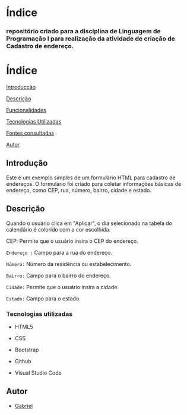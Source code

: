 # Índice
<h3>repositório criado para a disciplina de Linguagem de Programação I para realização da atividade de criação de Cadastro de endereço.</h3>

 

# Índice

[Introducção](#introduc%C3%A7%C3%A3o)

 

[Descrição](#descri%C3%A7%C3%A3o)

 

[Funcionalidades](#funcionalidades)  

 

[Tecnologias Utilizadas](#tecnologias-utilizadas)  

 

[Fontes consultadas](#fontes-consultadas)  

 

[Autor](https://github.com/miguelitto16/Calendario#autor)  

## Introdução

Este é um exemplo simples de um formulário HTML para cadastro de endereços. O formulário foi criado para coletar informações básicas de endereço, como CEP, rua, número, bairro, cidade e estado.

## Descrição

Quando o usuário clica em "Aplicar", o dia selecionado na tabela do calendário é colorido com a cor escolhida.

CEP: Permite que o usuário insira o CEP do endereço.

 

`Endereço :` Campo para a rua do endereço.

 

`Número:` Número da residência ou estabelecimento.

 

`Bairro:` Campo para o bairro do endereço.

 

`Cidade:` Permite que o usuário insira a cidade.

 

`Estado:` Campo para o estado.

 

### Tecnologias utilizadas

 

* HTML5

* CSS

* Bootstrap

* Github

* Visual Studio Code

 

 

## Autor

 

* [Gabriel](https://github.com/Braboalenda04)